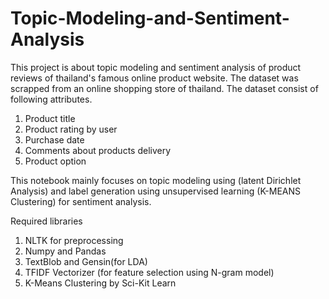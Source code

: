 # Topic-Modeling-and-Sentiment-Analysis
This project is about topic modeling and sentiment analysis of product reviews of thailand's famous online product website.
The dataset was scrapped from  an online shopping store of thailand. The dataset consist of following attributes.
1) Product title
2) Product rating by user
3) Purchase date 
4) Comments about products delivery
5) Product option

This notebook mainly focuses on topic modeling using (latent Dirichlet Analysis) and label generation using unsupervised learning (K-MEANS Clustering) for sentiment analysis.

Required libraries 
1) NLTK for preprocessing
2) Numpy and Pandas
3) TextBlob and Gensin(for LDA)
4) TFIDF Vectorizer (for feature selection using N-gram model)
5) K-Means Clustering by Sci-Kit Learn
